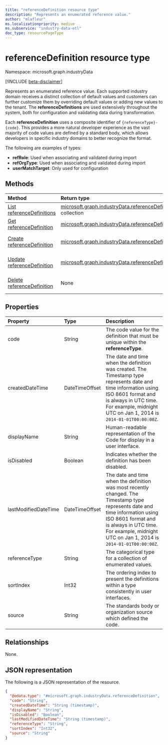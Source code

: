 ```yaml
---
title: "referenceDefinition resource type"
description: "Represents an enumerated reference value."
author: "mlafleur"
ms.localizationpriority: medium
ms.subservice: "industry-data-etl"
doc_type: resourcePageType
---
```


# referenceDefinition resource type

Namespace: microsoft.graph.industryData

[!INCLUDE [beta-disclaimer](../../includes/beta-disclaimer.md)]

Represents an enumerated reference value. Each supported industry domain receives a distinct collection of default values and customers can further customize them by overriding default values or adding new values to the tenant. The **referenceDefinitions** are used extensively throughout the system, both for configuration and validating data during transformation.

Each **referenceDefinition** uses a composite identifier of `{referenceType}-{code}`. This provides a more natural developer experience as the vast majority of code values are defined by a standard body, which allows developers in specific industry domains to better recognize the format.

The following are examples of types:

- **refRole**: Used when associating and validated during import
- **refOrgType**: Used when associating and validated during import
- **userMatchTarget**: Only used for configuration

## Methods

| Method                                                                           | Return type                                                                                          | Description                                                                                                                            |
| :------------------------------------------------------------------------------- | :--------------------------------------------------------------------------------------------------- | :------------------------------------------------------------------------------------------------------------------------------------- |
| [List referenceDefinitions](../api/industrydata-referencedefinition-list.md)     | [microsoft.graph.industryData.referenceDefinition](industrydata-referencedefinition.md) collection   | Get a list of the [referenceDefinition](industrydata-referencedefinition.md) objects and their properties.                             |
| [Get referenceDefinition](../api/industrydata-referencedefinition-get.md)        | [microsoft.graph.industryData.referenceDefinition](industrydata-referencedefinition.md)              | Read the properties and relationships of a [referenceDefinition](industrydata-referencedefinition.md) object.                          |
| [Create referenceDefinition](../api/industrydata-referencedefinition-post.md)   | [microsoft.graph.industryData.referenceDefinition](../resources/industrydata-referencedefinition.md) | Create a new [microsoft.graph.industryData.referenceDefinition](../resources/industrydata-referencedefinition.md) object.              |
| [Update referenceDefinition](../api/industrydata-referencedefinition-update.md)  | [microsoft.graph.industryData.referenceDefinition](../resources/industrydata-referencedefinition.md) | Update the properties of a [microsoft.graph.industryData.referenceDefinition](../resources/industrydata-referencedefinition.md) object.|
| [Delete referenceDefinition](../api/industrydata-referencedefinition-delete.md) | None                                                                                                 | Delete a [microsoft.graph.industryData.referenceDefinition](../resources/industrydata-referencedefinition.md) object.                  |

## Properties

| Property             | Type           | Description                                                                                                                                                                                                                                   |
| :------------------- | :------------- | :-------------------------------------------------------------------------------------------------------------------------------------------------------------------------------------------------------------------------------------------- |
| code                 | String         | The code value for the definition that must be unique within the **referenceType**.                                                                                                                                                           |
| createdDateTime      | DateTimeOffset | The date and time when the definition was created. The Timestamp type represents date and time information using ISO 8601 format and is always in UTC time. For example, midnight UTC on Jan 1, 2014 is `2014-01-01T00:00:00Z`.               |
| displayName          | String         | Human-readable representation of the Code for display in a user interface.                                                                                                                                                                    |
| isDisabled           | Boolean        | Indicates whether the definition has been disabled.                                                                                                                                                                                           |
| lastModifiedDateTime | DateTimeOffset | The date and time when the definition was most recently changed. The Timestamp type represents date and time information using ISO 8601 format and is always in UTC time. For example, midnight UTC on Jan 1, 2014 is `2014-01-01T00:00:00Z`. |
| referenceType        | String         | The categorical type for a collection of enumerated values.                                                                                                                                                                                   |
| sortIndex            | Int32          | The ordering index to present the definitions within a type consistently in user interfaces.                                                                                                                                                  |
| source               | String         | The standards body or organization source which defined the code.                                                                                                                                                                             |

## Relationships

None.

## JSON representation

The following is a JSON representation of the resource.

<!-- {
  "blockType": "resource",
  "keyProperty": "id",
  "@odata.type": "microsoft.graph.industryData.referenceDefinition",
  "openType": false
}
-->

```json
{
  "@odata.type": "#microsoft.graph.industryData.referenceDefinition",
  "code": "String",
  "createdDateTime": "String (timestamp)",
  "displayName": "String",
  "isDisabled": "Boolean",
  "lastModifiedDateTime": "String (timestamp)",
  "referenceType": "String",
  "sortIndex": "Int32",
  "source": "String"
}
```
